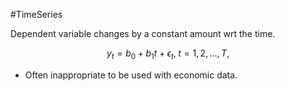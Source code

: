 #TimeSeries 

Dependent variable changes by a constant amount wrt the time. 

$$
y_t = b_0 + b_1t +\epsilon_t, \; t = 1, 2,..., T,
$$

- Often inappropriate to be used with economic data.
